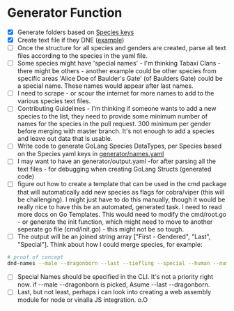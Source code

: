 # Generator Function

 - [x] Generate folders based on [Species keys](https://github.com/audstanley/DnD-Name-Generator-Binary/blob/main/generator/names.yaml)
 - [x] Create text file if they DNE ([example](https://github.com/audstanley/DnD-Name-Generator-Binary/blob/main/generator/Aarakocra/Aarakocra-MaleFirst.txt))
 - [ ] Once the structure for all species and genders are created, parse all text files according to the species in the yaml file.
 - [ ] Some species might have 'special names' - I'm thinking Tabaxi Clans - there might be others - another example could be other species from specific areas 'Alice Doe of Baulder's Gate' (of Baulders Gate) could be a special name. These names would appear after last names.
 - [ ] I need to scrape - or scour the internet for more names to add to the various species text files.
 - [ ] Contributing Guidelines - I'm thinking if someone wants to add a new species to the list, they need to provide some minimum number of names for the species in the pull request. 300 minimum per gender before merging with master branch. It's not enough to add a species and leave out data that is usable.
 - [ ] Write code to generate GoLang Species DataTypes, per Species based on the Species yaml keys in [generator/names.yaml](https://github.com/audstanley/DnD-Name-Generator-Binary/blob/main/generator/names.yaml)
 - [ ] I may want to have an generator/output.yaml  -for after parsing all the text files - for debugging when creating GoLang Structs (generated code)
 - [ ] figure out how to create a template that can be used in the cmd package that will automatically add new species as flags for cobra/viper (this will be challenging). I might just have to do this manually, though it would be really nice to have this be an automated, generated task. I need to read more docs on Go Templates. This would need to modify the cmd/root.go - or generate the init function, which might need to move to another seperate go file (cmd/init.go) - this might not be so tough.
 - [ ] The output will be an joined string array ["First - Gendered", "Last", "Special"]. Think about how I could merge species, for example:

 ```bash
 # proof of concept
 dnd-names --male --dragonborn --last --tiefling --special --human --number 20;
```

- [ ] Special Names should be specified in the CLI. It's not a priority right now. if --male --dragonborn is picked, Asume --last --dragonborn.
- [ ] Last, but not least, perhaps i can look into creating a web assembly module for node or vinalla JS integration. o.O